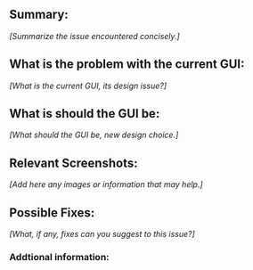 ## Summary:
_[Summarize the issue encountered concisely.]_

## What is the problem with the current GUI:
_[What is the current GUI, its design issue?]_

## What is should the GUI be:
_[What should the GUI be, new design choice.]_

## Relevant Screenshots:
_[Add here any images or information that may help.]_

## Possible Fixes:
_[What, if any, fixes can you suggest to this issue?]_

### Addtional information:
